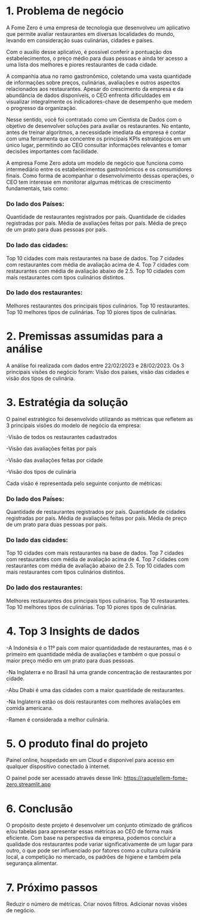 # 1. Problema de negócio
A Fome Zero é uma empresa de tecnologia que desenvolveu um aplicativo que permite avaliar restaurantes em diversas localidades do mundo, levando em consideração suas culinárias, cidades e países.

Com o auxílio desse aplicativo, é possível conferir a pontuação dos estabelecimentos, o preço médio para duas pessoas e ainda ter acesso a uma lista dos melhores e piores restaurantes de cada cidade.

A companhia atua no ramo gastronômico, coletando uma vasta quantidade de informações sobre preços, culinárias, avaliações e outros aspectos relacionados aos restaurantes. Apesar do crescimento da empresa e da abundância de dados disponíveis, o CEO enfrenta dificuldades em visualizar integralmente os indicadores-chave de desempenho que medem o progresso da organização.

Nesse sentido, você foi contratado como um Cientista de Dados com o objetivo de desenvolver soluções para avaliar os restaurantes. No entanto, antes de treinar algoritmos, a necessidade imediata da empresa é contar com uma ferramenta que concentre os principais KPIs estratégicos em um único lugar, permitindo ao CEO consultar informações relevantes e tomar decisões importantes com facilidade.

A empresa Fome Zero adota um modelo de negócio que funciona como intermediário entre os estabelecimentos gastronômicos e os consumidores finais. Como forma de acompanhar o desenvolvimento dessas operações, o CEO tem interesse em monitorar algumas métricas de crescimento fundamentais, tais como:

### Do lado dos Países:
Quantidade de restaurantes registrados por país.
Quantidade de cidades registradas por país.
Média de avaliações feitas por país.
Média de preço de um prato para duas pessoas por país.

### Do lado das cidades:
Top 10 cidades com mais restaurantes na base de dados.
Top 7 cidades com restaurantes com média de avaliação acima de 4.
Top 7 cidades com restaurantes com média de avaliação abaixo de 2.5.
Top 10 cidades com mais restaurantes com tipos culinários distintos.

### Do lado dos restaurantes:
Melhores restaurantes dos principais tipos culinários.
Top 10 restaurantes.
Top 10 melhores tipos de culinárias.
Top 10 piores tipos de culinárias.


# 2. Premissas assumidas para a análise
A análise foi realizada com dados entre 22/02/2023 e 28/02/2023.
Os 3 principais visões do negócio foram: Visão dos países, visão das cidades e visão dos tipos de culinária.

# 3. Estratégia da solução
O painel estratégico foi desenvolvido utilizando as métricas que refletem as 3 principais visões do modelo de negócio da empresa:

  -Visão de todos os restaurantes cadastrados
  
  -Visão das avaliações feitas por país
  
  -Visão das avaliações feitas por cidade
  
  -Visão dos tipos de culinária

Cada visão é representada pelo seguinte conjunto de métricas:

### Do lado dos Países:
Quantidade de restaurantes registrados por país.
Quantidade de cidades registradas por país.
Média de avaliações feitas por país.
Média de preço de um prato para duas pessoas por país.

### Do lado das cidades:
Top 10 cidades com mais restaurantes na base de dados.
Top 7 cidades com restaurantes com média de avaliação acima de 4.
Top 7 cidades com restaurantes com média de avaliação abaixo de 2.5.
Top 10 cidades com mais restaurantes com tipos culinários distintos.

### Do lado dos restaurantes:
Melhores restaurantes dos principais tipos culinários.
Top 10 restaurantes.
Top 10 melhores tipos de culinárias.
Top 10 piores tipos de culinárias.


# 4. Top 3 Insights de dados
  -A Indonésia é o 11º país com maior quantidadade de restaurantes, mas é o primeiro em quantidade média de avaliações e também o que possui o maior preço médio em um prato para duas pessoas.
  
  -Na Inglaterra e no Brasil há uma grande concentração de restaurantes por cidade.
  
  -Abu Dhabi é uma das cidades com a maior quantidade de restaurantes.
  
  -Na Inglaterra estão os dois restaurantes com melhores avaliações em comida americana. 
  
  -Ramen é considerada a melhor culinária.
 
 
# 5. O produto final do projeto
Painel online, hospedado em um Cloud e disponível para acesso em qualquer dispositivo conectado à internet.

O painel pode ser acessado através desse link: https://raquelellem-fome-zero.streamlit.app

# 6. Conclusão
O propósito deste projeto é desenvolver um conjunto otimizado de gráficos e/ou tabelas para apresentar essas métricas ao CEO de forma mais eficiente. Com base na perspectiva da empresa, podemos concluir a qualidade dos restaurantes pode variar significativamente de um lugar para outro, o que pode ser influenciado por fatores como a cultura culinária local, a competição no mercado, os padrões de higiene e também pela segurança alimentar.

# 7. Próximo passos
Reduzir o número de métricas.
Criar novos filtros.
Adicionar novas visões de negócio.


